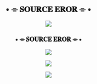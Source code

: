 <h2 align="center">
 • ⌯ 𝐒𝐎𝐔𝐑𝐂𝐄 𝐄𝐑𝐎𝐑 ⌯ •
</h2>

<p align="center">
  <img src="https://telegra.ph/file/b0a8d9773fe93b070546e.jpg">
</p>

<h3 align="center">
     • ⌯ 𝐒𝐎𝐔𝐑𝐂𝐄 𝐄𝐑𝐎𝐑 ⌯ •
</h3>

<p align="center">
<a href="https://telegram.me/Y_D_ll"><img src="https://img.shields.io/badge/-DEV%20SuoRce-blue.svg?style=for-the-badge&logo=Telegram"></a>
</p>

<p align="center">
<a href="https://telegram.me/SOURCE_EROR"><img src="https://img.shields.io/badge/-Support%20Group-blue.svg?style=for-the-badge&logo=Telegram"></a>
</p>

<p align="center">
<a href="https://telegram.me/SOPER_EROR"><img src="https://img.shields.io/badge/-Support%20Channel-blue.svg?style=for-the-badge&logo=Telegram"></a>
</p
